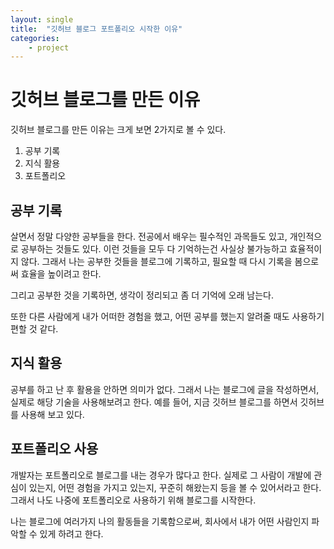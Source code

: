 ```yaml
---
layout: single
title:  "깃허브 블로그 포트폴리오 시작한 이유"
categories: 
    - project
---
```


# 깃허브 블로그를 만든 이유
깃허브 블로그를 만든 이유는 크게 보면 2가지로 볼 수 있다.
1. 공부 기록
1. 지식 활용
1. 포트폴리오

## 공부 기록
살면서 정말 다양한 공부들을 한다. 전공에서 배우는 필수적인 과목들도 있고, 개인적으로 공부하는 것들도 있다. 이런 것들을 모두 다 기억하는건 사실상 불가능하고 효율적이지 않다. 그래서 나는 공부한 것들을 블로그에 기록하고, 필요할 때 다시 기록을 봄으로써 효율을 높이려고 한다.

그리고 공부한 것을 기록하면, 생각이 정리되고 좀 더 기억에 오래 남는다.

또한 다른 사람에게 내가 어떠한 경험을 했고, 어떤 공부를 했는지 알려줄 때도 사용하기 편할 것 같다.

## 지식 활용 
공부를 하고 난 후 활용을 안하면 의미가 없다. 그래서 나는 블로그에 글을 작성하면서, 실제로 해당 기술을 사용해보려고 한다. 예를 들어, 지금 깃허브 블로그를 하면서 깃허브를 사용해 보고 있다.

## 포트폴리오 사용
개발자는 포트폴리오로 블로그를 내는 경우가 많다고 한다. 실제로 그 사람이 개발에 관심이 있는지, 어떤 경험을 가지고 있는지, 꾸준히 해왔는지 등을 볼 수 있어서라고 한다. 그래서 나도 나중에 포트폴리오로 사용하기 위해 블로그를 시작한다.

나는 블로그에 여러가지 나의 활동들을 기록함으로써, 회사에서 내가 어떤 사람인지 파악할 수 있게 하려고 한다. 

